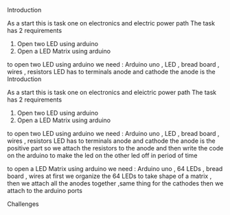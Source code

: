 Introduction

As a start this is task one on electronics and electric power path 
The task has 2 requirements
1) Open two LED using arduino
2) Open a LED Matrix using arduino
   


to open two LED using arduino we need : Arduino uno , LED , bread board , wires , resistors
LED has to terminals anode and cathode the anode is the Introduction

As a start this is task one on electronics and eleictric power path 
The task has 2 requirements
1) Open two LED using arduino
2) Open a LED Matrix using arduino
   


to open two LED using arduino we need : Arduino uno , LED , bread board , wires , resistors
LED has to terminals anode and cathode the anode is the positive part so we attach the resistors to the anode 
and then write the code on the arduino to make the led on the other led off in period of time



to open a LED Matrix using arduino we need : Arduino uno , 64 LEDs , bread board , wires
at first we organize the 64 LEDs to take shape of a matrix , then we attach all the anodes together ,same thing for the cathodes
then we attach to the arduino ports 



Challenges 
 





